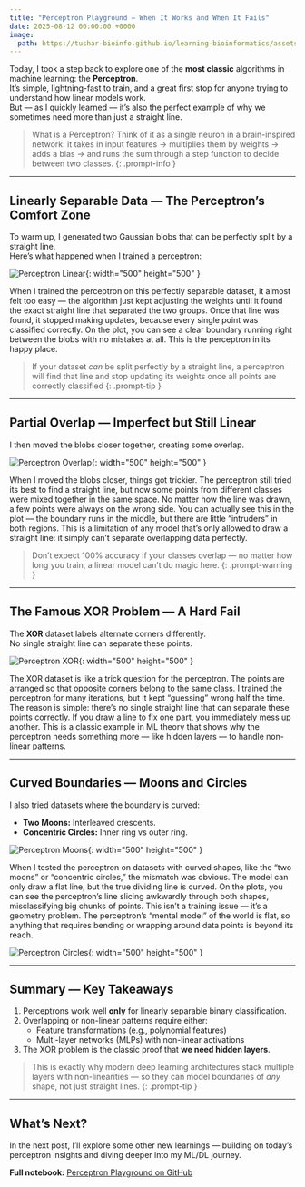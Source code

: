 ```yaml
---
title: "Perceptron Playground — When It Works and When It Fails"
date: 2025-08-12 00:00:00 +0000
image:
  path: https://tushar-bioinfo.github.io/learning-bioinformatics/assets/img/blog1/icon.png
---
```


Today, I took a step back to explore one of the **most classic** algorithms in machine learning: the **Perceptron**.  
It’s simple, lightning-fast to train, and a great first stop for anyone trying to understand how linear models work.  
But — as I quickly learned — it’s also the perfect example of why we sometimes need more than just a straight line.


> What is a Perceptron? Think of it as a single neuron in a brain-inspired network: it takes in input features → multiplies them by weights → adds a bias → and runs the sum through a step function to decide between two classes.
{: .prompt-info }


---

## Linearly Separable Data — The Perceptron’s Comfort Zone

To warm up, I generated two Gaussian blobs that can be perfectly split by a straight line.  
Here’s what happened when I trained a perceptron:

![Perceptron Linear](https://tushar-bioinfo.github.io/learning-bioinformatics/assets/img/blog1/plot1.png){: width="500" height="500" }

When I trained the perceptron on this perfectly separable dataset, it almost felt too easy — the algorithm just kept adjusting the weights until it found the exact straight line that separated the two groups. Once that line was found, it stopped making updates, because every single point was classified correctly. On the plot, you can see a clear boundary running right between the blobs with no mistakes at all. This is the perceptron in its happy place.


> If your dataset *can* be split perfectly by a straight line, a perceptron will find that line and stop updating its weights once all points are correctly classified
{: .prompt-tip }

---

## Partial Overlap — Imperfect but Still Linear

I then moved the blobs closer together, creating some overlap.

![Perceptron Overlap](https://tushar-bioinfo.github.io/learning-bioinformatics/assets/img/blog1/plot2.png){: width="500" height="500" }

When I moved the blobs closer, things got trickier. The perceptron still tried its best to find a straight line, but now some points from different classes were mixed together in the same space. No matter how the line was drawn, a few points were always on the wrong side. You can actually see this in the plot — the boundary runs in the middle, but there are little “intruders” in both regions. This is a limitation of any model that’s only allowed to draw a straight line: it simply can’t separate overlapping data perfectly.




> Don’t expect 100% accuracy if your classes overlap — no matter how long you train, a linear model can’t do magic here.
{: .prompt-warning }

---

## The Famous XOR Problem — A Hard Fail

The **XOR** dataset labels alternate corners differently.  
No single straight line can separate these points.

![Perceptron XOR](https://tushar-bioinfo.github.io/learning-bioinformatics/assets/img/blog1/plot3.png){: width="500" height="500" }

The XOR dataset is like a trick question for the perceptron. The points are arranged so that opposite corners belong to the same class. I trained the perceptron for many iterations, but it kept “guessing” wrong half the time. The reason is simple: there’s no single straight line that can separate these points correctly. If you draw a line to fix one part, you immediately mess up another. This is a classic example in ML theory that shows why the perceptron needs something more — like hidden layers — to handle non-linear patterns.

---

## Curved Boundaries — Moons and Circles

I also tried datasets where the boundary is curved:

- **Two Moons:** Interleaved crescents.  
- **Concentric Circles:** Inner ring vs outer ring.

![Perceptron Moons](https://tushar-bioinfo.github.io/learning-bioinformatics/assets/img/blog1/plot4.png){: width="500" height="500" }

When I tested the perceptron on datasets with curved shapes, like the “two moons” or “concentric circles,” the mismatch was obvious. The model can only draw a flat line, but the true dividing line is curved. On the plots, you can see the perceptron’s line slicing awkwardly through both shapes, misclassifying big chunks of points. This isn’t a training issue — it’s a geometry problem. The perceptron’s “mental model” of the world is flat, so anything that requires bending or wrapping around data points is beyond its reach.

![Perceptron Circles](https://tushar-bioinfo.github.io/learning-bioinformatics/assets/img/blog1/plot5.png){: width="500" height="500" }


---

## Summary — Key Takeaways

1. Perceptrons work well **only** for linearly separable binary classification.  
2. Overlapping or non-linear patterns require either:
   - Feature transformations (e.g., polynomial features)
   - Multi-layer networks (MLPs) with non-linear activations
3. The XOR problem is the classic proof that **we need hidden layers**.


> This is exactly why modern deep learning architectures stack multiple layers with non-linearities — so they can model boundaries of *any* shape, not just straight lines.
{: .prompt-tip }
---


## What’s Next?
In the next post, I’ll explore some other new learnings — building on today’s perceptron insights and diving deeper into my ML/DL journey.

**Full notebook:** [Perceptron Playground on GitHub](https://github.com/Tushar-bioinfo/Blogs/blob/main/perceptron_playground.ipynb)  
